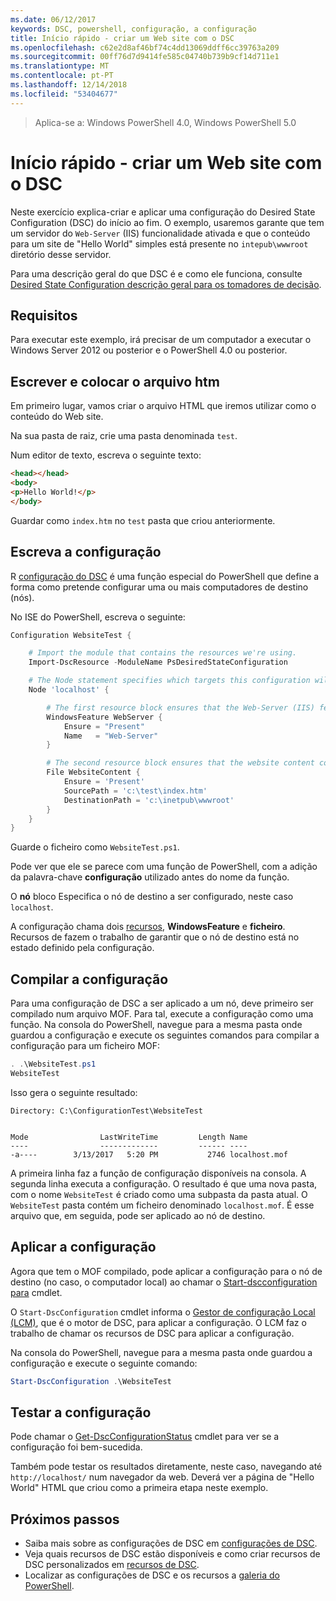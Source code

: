 ```yaml
---
ms.date: 06/12/2017
keywords: DSC, powershell, configuração, a configuração
title: Início rápido - criar um Web site com o DSC
ms.openlocfilehash: c62e2d8af46bf74c4dd13069ddff6cc39763a209
ms.sourcegitcommit: 00ff76d7d9414fe585c04740b739b9cf14d711e1
ms.translationtype: MT
ms.contentlocale: pt-PT
ms.lasthandoff: 12/14/2018
ms.locfileid: "53404677"
---
```

> Aplica-se a: Windows PowerShell 4.0, Windows PowerShell 5.0

# <a name="quickstart---create-a-website-with-dsc"></a>Início rápido - criar um Web site com o DSC

Neste exercício explica-criar e aplicar uma configuração do Desired State Configuration (DSC) do início ao fim.
O exemplo, usaremos garante que tem um servidor do `Web-Server` (IIS) funcionalidade ativada e que o conteúdo para um site de "Hello World" simples está presente no `intepub\wwwroot` diretório desse servidor.

Para uma descrição geral do que DSC é e como ele funciona, consulte [Desired State Configuration descrição geral para os tomadores de decisão](../overview/decisionMaker.md).

## <a name="requirements"></a>Requisitos

Para executar este exemplo, irá precisar de um computador a executar o Windows Server 2012 ou posterior e o PowerShell 4.0 ou posterior.

## <a name="write-and-place-the-indexhtm-file"></a>Escrever e colocar o arquivo htm

Em primeiro lugar, vamos criar o arquivo HTML que iremos utilizar como o conteúdo do Web site.

Na sua pasta de raiz, crie uma pasta denominada `test`.

Num editor de texto, escreva o seguinte texto:

```html
<head></head>
<body>
<p>Hello World!</p>
</body>
```

Guardar como `index.htm` no `test` pasta que criou anteriormente.

## <a name="write-the-configuration"></a>Escreva a configuração

R [configuração do DSC](../configurations/configurations.md) é uma função especial do PowerShell que define a forma como pretende configurar uma ou mais computadores de destino (nós).

No ISE do PowerShell, escreva o seguinte:

```powershell
Configuration WebsiteTest {

    # Import the module that contains the resources we're using.
    Import-DscResource -ModuleName PsDesiredStateConfiguration

    # The Node statement specifies which targets this configuration will be applied to.
    Node 'localhost' {

        # The first resource block ensures that the Web-Server (IIS) feature is enabled.
        WindowsFeature WebServer {
            Ensure = "Present"
            Name   = "Web-Server"
        }

        # The second resource block ensures that the website content copied to the website root folder.
        File WebsiteContent {
            Ensure = 'Present'
            SourcePath = 'c:\test\index.htm'
            DestinationPath = 'c:\inetpub\wwwroot'
        }
    }
}
```

Guarde o ficheiro como `WebsiteTest.ps1`.

Pode ver que ele se parece com uma função de PowerShell, com a adição da palavra-chave **configuração** utilizado antes do nome da função.

O **nó** bloco Especifica o nó de destino a ser configurado, neste caso `localhost`.

A configuração chama dois [recursos](../resources/resources.md), **WindowsFeature** e **ficheiro**.
Recursos de fazem o trabalho de garantir que o nó de destino está no estado definido pela configuração.

## <a name="compile-the-configuration"></a>Compilar a configuração

Para uma configuração de DSC a ser aplicado a um nó, deve primeiro ser compilado num arquivo MOF.
Para tal, execute a configuração como uma função.
Na consola do PowerShell, navegue para a mesma pasta onde guardou a configuração e execute os seguintes comandos para compilar a configuração para um ficheiro MOF:

```powershell
. .\WebsiteTest.ps1
WebsiteTest
```

Isso gera o seguinte resultado:

```
Directory: C:\ConfigurationTest\WebsiteTest


Mode                LastWriteTime         Length Name
----                -------------         ------ ----
-a----        3/13/2017   5:20 PM           2746 localhost.mof
```

A primeira linha faz a função de configuração disponíveis na consola.
A segunda linha executa a configuração.
O resultado é que uma nova pasta, com o nome `WebsiteTest` é criado como uma subpasta da pasta atual.
O `WebsiteTest` pasta contém um ficheiro denominado `localhost.mof`.
É esse arquivo que, em seguida, pode ser aplicado ao nó de destino.

## <a name="apply-the-configuration"></a>Aplicar a configuração

Agora que tem o MOF compilado, pode aplicar a configuração para o nó de destino (no caso, o computador local) ao chamar o [Start-dscconfiguration para](/powershell/module/psdesiredstateconfiguration/start-dscconfiguration) cmdlet.

O `Start-DscConfiguration` cmdlet informa o [Gestor de configuração Local (LCM)](../managing-nodes/metaConfig.md), que é o motor de DSC, para aplicar a configuração.
O LCM faz o trabalho de chamar os recursos de DSC para aplicar a configuração.

Na consola do PowerShell, navegue para a mesma pasta onde guardou a configuração e execute o seguinte comando:

```powershell
Start-DscConfiguration .\WebsiteTest
```

## <a name="test-the-configuration"></a>Testar a configuração

Pode chamar o [Get-DscConfigurationStatus](/powershell/module/psdesiredstateconfiguration/get-dscconfigurationstatus) cmdlet para ver se a configuração foi bem-sucedida.

Também pode testar os resultados diretamente, neste caso, navegando até `http://localhost/` num navegador da web.
Deverá ver a página de "Hello World" HTML que criou como a primeira etapa neste exemplo.

## <a name="next-steps"></a>Próximos passos

- Saiba mais sobre as configurações de DSC em [configurações de DSC](../configurations/configurations.md).
- Veja quais recursos de DSC estão disponíveis e como criar recursos de DSC personalizados em [recursos de DSC](../resources/resources.md).
- Localizar as configurações de DSC e os recursos a [galeria do PowerShell](https://www.powershellgallery.com/).
